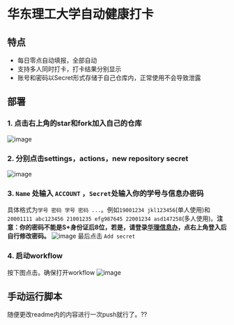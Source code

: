 # 华东理工大学自动健康打卡

## 特点
 * 每日零点自动填报，全部自动
 * 支持多人同时打卡，打卡结果分别显示
 * 账号和密码以Secret形式存储于自己仓库内，正常使用不会导致泄露

## 部署
### 1. 点击右上角的star和fork加入自己的仓库
![image](https://user-images.githubusercontent.com/30517062/193272730-a7d0154d-d23e-440c-a0b6-06733fc30b8f.png)
### 2. 分别点击settings，actions，new repository secret 
![image](https://user-images.githubusercontent.com/30517062/193273198-e08ef3ec-0912-441e-a334-eb8731aca9c6.png)
### 3. `Name` 处输入 `ACCOUNT` ，`Secret`处输入你的学号与信息办密码
具体格式为`学号 密码 学号 密码 ...`。例如`19001234 jkl123456`(单人使用)和`20001111 abc123456 21001235 efg987645 22001234 asd147258`(多人使用)。**注意：你的密码不能是S+身份证后8位，若是，请登录[华理信息办](https://i.ecust.edu.cn/)，点右上角登入后自行修改密码。**
![image](https://user-images.githubusercontent.com/88281489/193488075-597fe4b5-7a34-483d-af0a-0c35bf277cc0.png)
最后点击 `Add secret`
### 4. 启动workflow
按下图点击。确保打开workflow
![image](https://user-images.githubusercontent.com/30517062/193445833-ae8c6ab9-018a-439f-b685-783d7514dbe8.png)
## 手动运行脚本
随便更改readme内的内容进行一次push就行了。??
